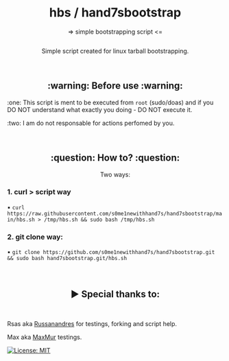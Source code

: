  <h1 align=center>hbs / hand7sbootstrap</h1>
<p align=center>=> simple bootstrapping script <=</p> 
<img source=(https://github.com/s0me1newithhand7s/hand7sbootstrap/assets/117505144/ec2ff944-4b6d-4ff9-9ad7-9ba8823cb681)>
<p align=center>Simple script created for linux tarball bootstrapping. </p>
<br>
<h2 align=center>:warning: Before use :warning:</h2>
<p> :one: This script is ment to be executed from <code>root</code> (sudo/doas) and if you DO NOT understand what exactly you doing - DO NOT execute it.</p>
<p> :two: I am do not responsable for actions perfomed by you.</p>
<br>
<h2 align=center>:question: How to? :question:</h2>
<p align=center>Two ways:</p>
<h3>1. curl > script way</h3>
▪️ <code bash>curl https://raw.githubusercontent.com/s0me1newithhand7s/hand7sbootstrap/main/hbs.sh > /tmp/hbs.sh && sudo bash /tmp/hbs.sh</code>
<h3>2. git clone way: </h3>
▪️ <code bash>git clone https://github.com/s0me1newithhand7s/hand7sbootstrap.git && sudo bash hand7sbootstrap.git/hbs.sh</code>
<br>
<br>
<br>
<h2 align=center>▶ Special thanks to:</h2>
<br>
  
Rsas aka [Russanandres](https://github.com/Russanandres/) for testings, forking and script help.
  
Max aka [MaxMur](https://github.com/themaxmur/) testings.

[![License: MIT](https://img.shields.io/badge/License-MIT-yellow.svg)](https://opensource.org/licenses/MIT)
